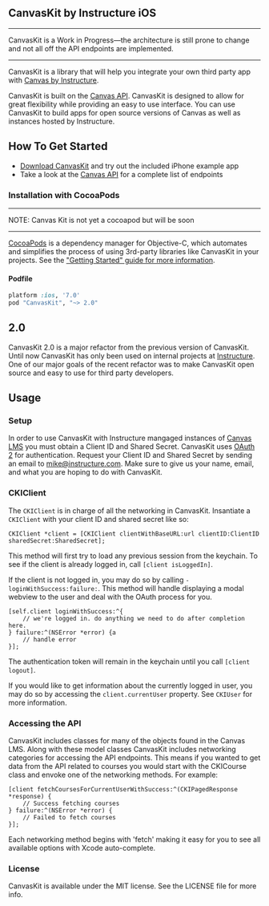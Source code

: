## CanvasKit by Instructure iOS

***
CanvasKit is a Work in Progress—the architecture is still prone to change and not all off the API endpoints are implemented.
***

CanvasKit is a library that will help you integrate your own third party app with [Canvas by Instructure](https://instructure.com/).

CanvasKit is built on the [Canvas API](https://canvas.instructure.com/doc/api/index.html). CanvasKit is designed to allow for great flexibility while providing an easy to use interface. You can use CanvasKit to build apps for open source versions of Canvas as well as instances hosted by Instructure.

## How To Get Started

- [Download CanvasKit](https://github.com/instructure/CanvasKit/archive/master.zip) and try out the included iPhone example app
- Take a look at the [Canvas API](https://canvas.instructure.com/doc/api/index.html) for a complete list of endpoints

### Installation with CocoaPods

***
NOTE: Canvas Kit is not yet a cocoapod but will be soon
***

[CocoaPods](http://cocoapods.org) is a dependency manager for Objective-C, which automates and simplifies the process of using 3rd-party libraries like CanvasKit in your projects. See the ["Getting Started" guide for more information](https://github.com/AFNetworking/AFNetworking/wiki/Getting-Started-with-AFNetworking).

#### Podfile

```ruby
platform :ios, '7.0'
pod "CanvasKit", "~> 2.0"
```

## 2.0

CanvasKit 2.0 is a major refactor from the previous version of CanvasKit. Until now CanvasKit has only been used on internal projects at [Instructure](http://www.instructure.com/). One of our major goals of the recent refactor was to make CanvasKit open source and easy to use for third party developers.

## Usage

### Setup

In order to use CanvasKit with Instructure mangaged instances of [Canvas LMS](https://github.com/instructure/canvas-lms) you must obtain a Client ID and Shared Secret. CanvasKit uses [OAuth 2](https://canvas.instructure.com/doc/api/file.oauth.html) for authentication. Request your Client ID and Shared Secret by sending an email to <mike@instructure.com>. Make sure to give us your name, email, and what you are hoping to do with CanvasKit.

### CKIClient

The `CKIClient` is in charge of all the networking in CanvasKit. Insantiate a `CKIClient` with your client ID and shared secret like so:

```objc
CKIClient *client = [CKIClient clientWithBaseURL:url clientID:ClientID sharedSecret:SharedSecret];
```

This method will first try to load any previous session from the keychain. To see if the client is already logged in, call `[client isLoggedIn]`.

If the client is not logged in, you may do so by calling `-loginWithSuccess:failure:`. This method will handle displaying a
modal webview to the user and deal with the OAuth process for you. 

```objc
[self.client loginWithSuccess:^{
    // we're logged in. do anything we need to do after completion here.
} failure:^(NSError *error) {a
    // handle error
}];
```

The authentication token will remain in the keychain until you call `[client logout]`.

If you would like to get information about the currently logged in user, you may do so by accessing the `client.currentUser` property. See `CKIUser` for more information.

### Accessing the API

CanvasKit includes classes for many of the objects found in the Canvas LMS. Along with these model classes CanvasKit includes networking categories for accessing the API endpoints. This means if you wanted to get data from the API related to courses you would start with the CKICourse class and envoke one of the networking methods. For example:

```objc
[client fetchCoursesForCurrentUserWithSuccess:^(CKIPagedResponse *response) {
    // Success fetching courses
} failure:^(NSError *error) {
    // Failed to fetch courses
}];
```

Each networking method begins with 'fetch' making it easy for you to see all available options with Xcode auto-complete.

### License

CanvasKit is available under the MIT license. See the LICENSE file for more info.

